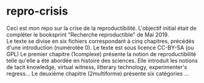 # repro-crisis
Ceci est mon repo sur la crise de la reproductibilité. L'objectif initial était de compléter le booksprint "Recherche reproductible" de Mai 2019.   
Le texte se divise en six fichiers correspondant à cinq chapitres, précédés d'une introduction (numérotée 0). 
Le texte est sous licence CC-BY-SA (ou GPL) 
Le premier chapitre (1complexe) présente la notion de reproductibilité telle qu'elle a été abordée en histoire des sciences. Elle introduit les notions de tacit knowledge, virtual witness, litterary technology, experimenter's regress... 
Le deuxième chapitre (2multiforme) présente six catégories ... 
